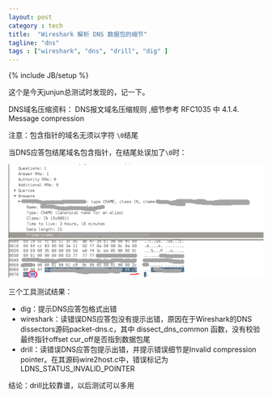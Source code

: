 ```yaml
---
layout: post
category : tech
title:  "Wireshark 解析 DNS 数据包的细节"
tagline: "dns"
tags : ["wireshark", "dns", "drill", "dig" ] 
---
```

{% include JB/setup %}

这个是今天junjun总测试时发现的，记一下。

DNS域名压缩资料： DNS报文域名压缩规则 ,细节参考 RFC1035 中 4.1.4. Message compression

注意：包含指针的域名无须以字符 ``\0``结尾

当DNS应答包结尾域名包含指针，在结尾处误加了``\0``时：

![wireshark_dns_parse](/assets/posts/wireshark_dns_parse.png)

三个工具测试结果：
- dig：提示DNS应答包格式出错
- wireshark：读错误DNS应答包没有提示出错，原因在于Wireshark的DNS dissectors源码packet-dns.c，其中 dissect_dns_common 函数，没有校验最终指针offset cur_off是否指到数据包尾
- drill：读错误DNS应答包提示出错，并提示错误细节是Invalid compression pointer。在其源码wire2host.c中，错误标记为LDNS_STATUS_INVALID_POINTER

结论：drill比较靠谱，以后测试可以多用
